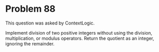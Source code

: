 # Problem 88

 This question was asked by ContextLogic.

Implement division of two positive integers without using the division, multiplication, or modulus operators. Return the quotient as an integer, ignoring the remainder.